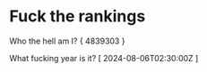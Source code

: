 # Fuck the rankings

Who the hell am I?
{ 4839303 }

What fucking year is it?
[ 2024-08-06T02:30:00Z ]
